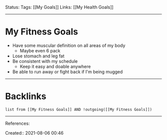 Status: 
Tags: [[My Goals]]
Links: [[My Health Goals]]
___
# My Fitness Goals
- Have some muscular definition on all areas of my body
	- Maybe even 6 pack
- Lose stomach and leg fat
- Be consistent with my schedule
	- Keep it easy and doable anywhere
- Be able to run away or fight back if I'm being mugged
___
# Backlinks
```dataview
list from [[My Fitness Goals]] AND !outgoing([[My Fitness Goals]])
```
___
References:

Created:: 2021-08-06 00:46
